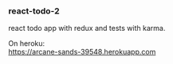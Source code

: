 ### react-todo-2
react todo app with redux and tests with karma.

On heroku:  
https://arcane-sands-39548.herokuapp.com
